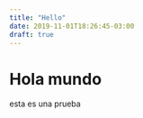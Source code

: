 ```yaml
---
title: "Hello"
date: 2019-11-01T18:26:45-03:00
draft: true
---
```

# Hola mundo

esta es una prueba
